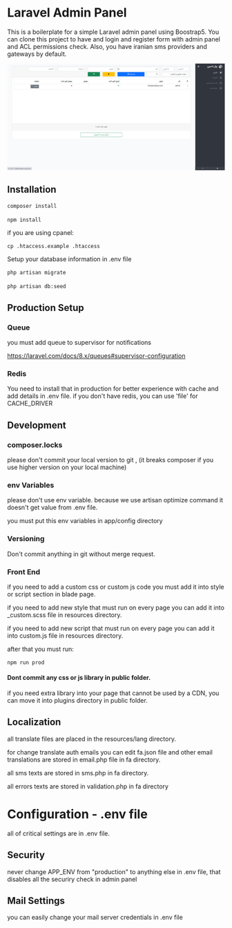 # Laravel Admin Panel

This is a boilerplate for a simple Laravel admin panel using Boostrap5.
You can clone this project to have and login and register form with admin panel and ACL permissions check.
Also, you have iranian sms providers and gateways by default.

![ScreenShot](screenshot.png)

## Installation

```
composer install

npm install
```

if  you are using cpanel:
```
cp .htaccess.example .htaccess
```

Setup your database information in .env file

```
php artisan migrate

php artisan db:seed
```

## Production Setup

### Queue
you must add queue to supervisor for notifications

https://laravel.com/docs/8.x/queues#supervisor-configuration

### Redis
You need to install that in production for better experience with cache and add details in .env file.
if you don't have redis, you can use 'file' for CACHE_DRIVER

## Development

### composer.locks
please don't commit your local version to git , (it breaks composer if you use higher version on your local machine)

### env Variables
please don't use env variable. because we use artisan optimize command it doesn't get value from .env file.

you must put this env variables in app/config directory

### Versioning
Don't commit anything in git without merge request.

### Front End
if you need to add a custom css or custom js code you must add it into style or script section in blade page.

if you need to add new style that must run on every page you can add it into _custom.scss file in resources directory.

if you need to add new script that must run on every page you can add it into custom.js file in resources directory.

after that you must run:

```
npm run prod
```

#### Dont commit any css or js library in public folder.
if you need extra library into your page that cannot be used by a CDN, you can move it into plugins directory in public folder.

## Localization

all translate files are placed in the resources/lang directory.

for change translate auth emails you can edit fa.json file and other email translations are stored in email.php file in fa directory.

all sms texts are stored in sms.php in fa directory.

all errors texts are stored in validation.php in fa directory

# Configuration - .env file
all of critical settings are in .env file.

## Security 
never change APP_ENV from "production" to anything else in .env file, that disables all the securiry check in admin panel

## Mail Settings
you can easily change your mail server credentials in .env file
